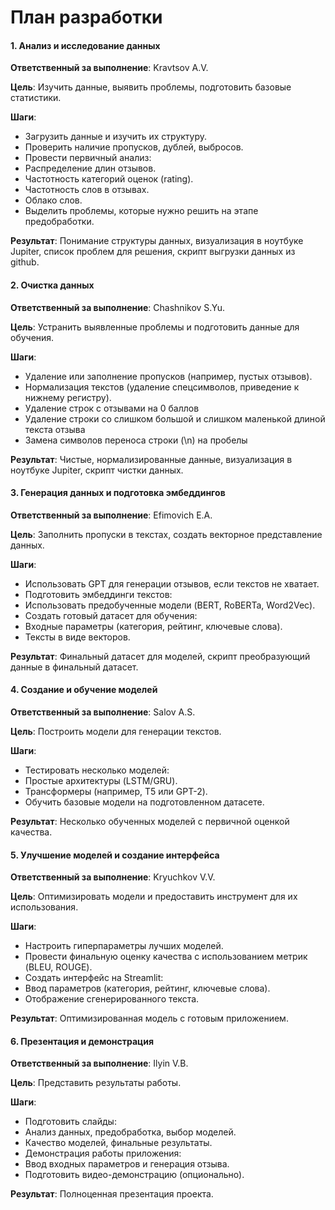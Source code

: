 # План разработки

#### 1. Анализ и исследование данных
 **Ответственный за выполнение**: Kravtsov A.V.

 **Цель**: Изучить данные, выявить проблемы, подготовить базовые статистики.
 
**Шаги**:
 - Загрузить данные и изучить их структуру.
 - Проверить наличие пропусков, дублей, выбросов.
 - Провести первичный анализ:
 - Распределение длин отзывов.
 - Частотность категорий оценок (rating).
 - Частотность слов в отзывах.
 - Облако слов.
 - Выделить проблемы, которые нужно решить на этапе предобработки.
 
**Результат**: Понимание структуры данных, визуализация в ноутбуке Jupiter, список проблем для решения, скрипт выгрузки данных из github.
 
#### 2. Очистка данных
 **Ответственный за выполнение**: Chashnikov S.Yu.

 **Цель**: Устранить выявленные проблемы и подготовить данные для обучения.

 **Шаги**:
 - Удаление или заполнение пропусков (например, пустых отзывов).
 - Нормализация текстов (удаление спецсимволов, приведение к нижнему регистру).
 - Удаление строк с отзывами на 0 баллов
 - Удаление строки со слишком большой и слишком маленькой длиной текста отзыва
 - Замена символов переноса строки (\\n) на пробелы

 **Результат**: Чистые, нормализированные данные, визуализация в ноутбуке Jupiter, скрипт чистки данных.
 
#### 3. Генерация данных и подготовка эмбеддингов
 **Ответственный за выполнение**: Efimovich E.A.

 **Цель**: Заполнить пропуски в текстах, создать векторное представление данных.

 **Шаги**:
 - Использовать GPT для генерации отзывов, если текстов не хватает.
 - Подготовить эмбеддинги текстов:
 - Использовать предобученные модели (BERT, RoBERTa, Word2Vec).
 - Создать готовый датасет для обучения:
 - Входные параметры (категория, рейтинг, ключевые слова).
 - Тексты в виде векторов.

 **Результат**: Финальный датасет для моделей, скрипт преобразующий данные в финальный датасет.
 
#### 4. Создание и обучение моделей
 **Ответственный за выполнение**: Salov A.S.

 **Цель**: Построить модели для генерации текстов.

 **Шаги**:
 - Тестировать несколько моделей:
 - Простые архитектуры (LSTM/GRU).
 - Трансформеры (например, T5 или GPT-2).
 - Обучить базовые модели на подготовленном датасете.

 **Результат**: Несколько обученных моделей с первичной оценкой качества.
 
#### 5. Улучшение моделей и создание интерфейса
 **Ответственный за выполнение**: Kryuchkov V.V.

 **Цель**: Оптимизировать модели и предоставить инструмент для их использования.

 **Шаги**:
 - Настроить гиперпараметры лучших моделей.
 - Провести финальную оценку качества с использованием метрик (BLEU, ROUGE).
 - Создать интерфейс на Streamlit:
 - Ввод параметров (категория, рейтинг, ключевые слова).
 - Отображение сгенерированного текста.

 **Результат**: Оптимизированная модель с готовым приложением.
 
#### 6. Презентация и демонстрация
 **Ответственный за выполнение**: Ilyin V.B.

 **Цель**: Представить результаты работы.

 **Шаги**:
 - Подготовить слайды:
 - Анализ данных, предобработка, выбор моделей.
 - Качество моделей, финальные результаты.
 - Демонстрация работы приложения:
 - Ввод входных параметров и генерация отзыва.
 - Подготовить видео-демонстрацию (опционально).

 **Результат**: Полноценная презентация проекта.
